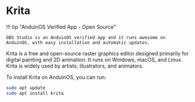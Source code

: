 # Krita

!!! tip "AnduinOS Verified App - Open Source"

    OBS Studio is an AnduinOS verified app and it runs awesome on AnduinOS, with easy installation and automatic updates.

Krita is a free and open-source raster graphics editor designed primarily for digital painting and 2D animation. It runs on Windows, macOS, and Linux. Krita is widely used by artists, illustrators, and animators.

To install Krita on AnduinOS, you can run:

```bash
sudo apt update
sudo apt install krita
```
